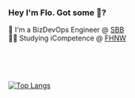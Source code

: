 ### Hey I'm Flo. Got some :cookie:?

👷 I'm a BizDevOps Engineer @ [SBB](https://www.sbb.ch/de/kaufen/pages/fahrplan/fahrplan.xhtml)  
👨‍🎓 Studying iCompetence @ [FHNW](https://www.fhnw.ch/en/degree-programmes/engineering/icompetence)  

<br/><br/><br/>

[![Top Langs](https://github-readme-stats.vercel.app/api/top-langs/?username=lichtwellenreiter&layout=compact&hide=PHP,TeX,Tcl,c#)](https://github.com/lichtwellenreiter)
